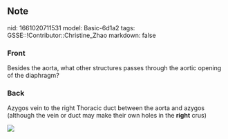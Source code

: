## Note
nid: 1661020711531
model: Basic-6d1a2
tags: GSSE::!Contributor::Christine_Zhao
markdown: false

### Front
<div>
  <div>
    <div>
      <div>
        Besides the aorta, what other structures passes through the
        aortic opening of the diaphragm?
      </div>
    </div>
  </div>
</div>

### Back
Azygos vein to the right Thoracic duct between the aorta and azygos
(although the vein or duct may make their own holes in the
<b>right</b> crus)
<div><img src=
"Screen%20Shot%202021-06-02%20at%208.48.38%20pm.png"></div>
